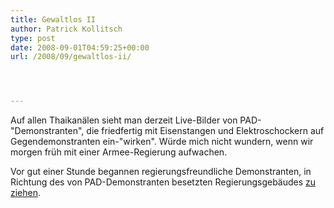 ```yaml
---
title: Gewaltlos II
author: Patrick Kollitsch
type: post
date: 2008-09-01T04:59:25+00:00
url: /2008/09/gewaltlos-ii/




---
```

Auf allen Thaikanälen sieht man derzeit Live-Bilder von <span class="caps">PAD</span>-"Demonstranten", die friedfertig mit Eisenstangen und Elektroschockern auf Gegendemonstranten ein-"wirken". Würde mich nicht wundern, wenn wir morgen früh mit einer Armee-Regierung aufwachen.

Vor gut einer Stunde begannen regierungsfreundliche Demonstranten, in Richtung des von <span class="caps">PAD</span>-Demonstranten besetzten Regierungsgebäudes [zu ziehen][1].

 [1]: http://www.nationmultimedia.com/breakingnews/read.php?newsid=30082235
